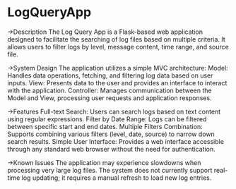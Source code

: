 # LogQueryApp
->Description
The Log Query App is a Flask-based web application designed to facilitate the searching of log files based on multiple criteria. It allows users to filter logs by level, message content, time range, and source file.

->System Design
The application utilizes a simple MVC architecture:
  Model: Handles data operations, fetching, and filtering log data based on user inputs.
  View: Presents data to the user and provides an interface to interact with the application.
  Controller: Manages communication between the Model and View, processing user requests and application responses.
  
->Features
 Full-text Search: Users can search logs based on text content using regular expressions.
 Filter by Date Range: Logs can be filtered between specific start and end dates.
 Multiple Filters Combination: Supports combining various filters (level, date, source) to narrow down search results.
 Simple User Interface: Provides a web interface accessible through any standard web browser without the need for authentication.

->Known Issues
  The application may experience slowdowns when processing very large log files.
  The system does not currently support real-time log updating; it requires a manual refresh to load new log entries.
  
